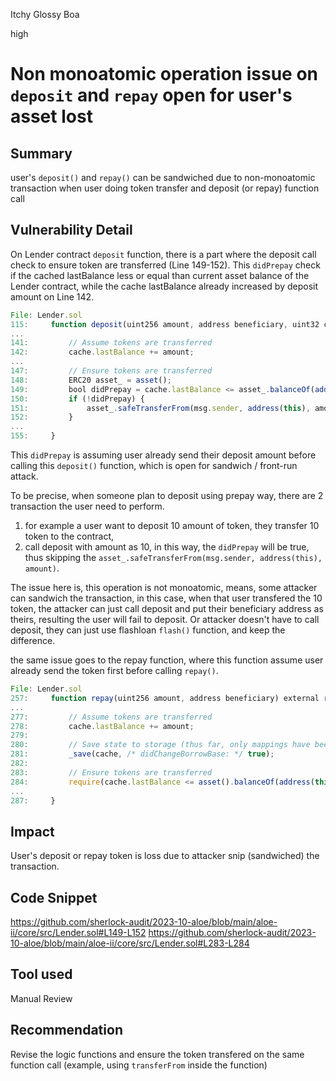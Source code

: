 Itchy Glossy Boa

high

# Non monoatomic operation issue on `deposit` and `repay` open for user's asset lost
## Summary

user's `deposit()` and `repay()` can be sandwiched due to non-monoatomic transaction when user doing token transfer and deposit (or repay) function call

## Vulnerability Detail

On Lender contract `deposit` function, there is a part where the deposit call check to ensure token are transferred (Line 149-152). This `didPrepay` check if the cached lastBalance less or equal than current asset balance of the Lender contract, while the cache lastBalance already increased by deposit amount on Line 142.

```js
File: Lender.sol
115:     function deposit(uint256 amount, address beneficiary, uint32 courierId) public returns (uint256 shares) {
...
141:         // Assume tokens are transferred
142:         cache.lastBalance += amount;
...
147:         // Ensure tokens are transferred
148:         ERC20 asset_ = asset();
149:         bool didPrepay = cache.lastBalance <= asset_.balanceOf(address(this));
150:         if (!didPrepay) {
151:             asset_.safeTransferFrom(msg.sender, address(this), amount);
152:         }
...
155:     }
```

This `didPrepay` is assuming user already send their deposit amount before calling this `deposit()` function, which is open for sandwich / front-run attack.

To be precise, when someone plan to deposit using prepay way, there are 2 transaction the user need to perform.

1. for example a user want to deposit 10 amount of token, they transfer 10 token to the contract,
2. call deposit with amount as 10, in this way, the `didPrepay` will be true, thus skipping the `asset_.safeTransferFrom(msg.sender, address(this), amount)`.

The issue here is, this operation is not monoatomic, means, some attacker can sandwich the transaction, in this case, when that user transfered the 10 token, the attacker can just call deposit and put their beneficiary address as theirs, resulting the user will fail to deposit. Or attacker doesn't have to call deposit, they can just use flashloan `flash()` function, and keep the difference.

the same issue goes to the repay function, where this function assume user already send the token first before calling `repay()`.

```js
File: Lender.sol
257:     function repay(uint256 amount, address beneficiary) external returns (uint256 units) {
...
277:         // Assume tokens are transferred
278:         cache.lastBalance += amount;
279:
280:         // Save state to storage (thus far, only mappings have been updated, so we must address everything else)
281:         _save(cache, /* didChangeBorrowBase: */ true);
282:
283:         // Ensure tokens are transferred
284:         require(cache.lastBalance <= asset().balanceOf(address(this)), "Aloe: insufficient pre-pay");
...
287:     }
```

## Impact

User's deposit or repay token is loss due to attacker snip (sandwiched) the transaction.

## Code Snippet

https://github.com/sherlock-audit/2023-10-aloe/blob/main/aloe-ii/core/src/Lender.sol#L149-L152
https://github.com/sherlock-audit/2023-10-aloe/blob/main/aloe-ii/core/src/Lender.sol#L283-L284

## Tool used

Manual Review

## Recommendation

Revise the logic functions and ensure the token transfered on the same function call (example, using `transferFrom` inside the function)
